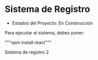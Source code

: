 <h1> Sistema de Registro</h1>

- Estados del Proyecto: En Construcción

Para ejecutar el sistema, debes poner: 

"""npm install react"""

Sistema de registro 2
